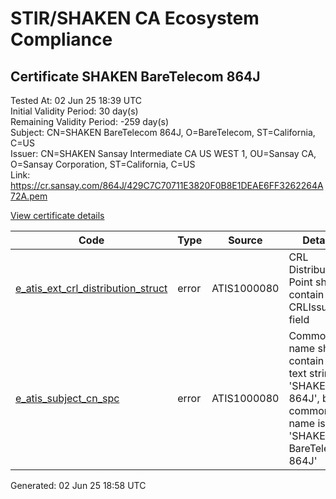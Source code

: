 # STIR/SHAKEN CA Ecosystem Compliance

## Certificate SHAKEN BareTelecom 864J

Tested At: 02 Jun 25 18:39 UTC\
Initial Validity Period: 30 day(s)\
Remaining Validity Period: -259 day(s)\
Subject: CN=SHAKEN BareTelecom 864J, O=BareTelecom, ST=California, C=US\
Issuer: CN=SHAKEN Sansay Intermediate CA US WEST 1, OU=Sansay CA, O=Sansay Corporation, ST=California, C=US\
Link: https://cr.sansay.com/864J/429C7C70711E3820F0B8E1DEAE6FF3262264A72A.pem

[View certificate details](https://x509.io/?cert=MIICvzCCAmSgAwIBAgIUQpx8cHEeOCDwuOHerm%2FzJiJkpyowCgYIKoZIzj0EAwIwgYUxCzAJBgNVBAYTAlVTMRMwEQYDVQQIDApDYWxpZm9ybmlhMRswGQYDVQQKDBJTYW5zYXkgQ29ycG9yYXRpb24xEjAQBgNVBAsMCVNhbnNheSBDQTEwMC4GA1UEAwwnU0hBS0VOIFNhbnNheSBJbnRlcm1lZGlhdGUgQ0EgVVMgV0VTVCAxMB4XDTI0MDgxNzA0MjQ1MFoXDTI0MDkxNjA0MjQ1MFowWjELMAkGA1UEBhMCVVMxEzARBgNVBAgMCkNhbGlmb3JuaWExFDASBgNVBAoMC0JhcmVUZWxlY29tMSAwHgYDVQQDDBdTSEFLRU4gQmFyZVRlbGVjb20gODY0SjBZMBMGByqGSM49AgEGCCqGSM49AwEHA0IABDDS7l0vaaxRo5PuD%2BPqVhVve6XeHWGMrTrmV563iRvazHazHmoMABAUKMD0FgTQtsh5TKpUQdvJvnJwByVoCaGjgdswgdgwFgYIKwYBBQUHARoECjAIoAYWBDg2NEowFwYDVR0gBBAwDjAMBgpghkgBhv8JAQEEMB0GA1UdDgQWBBRIdUFl6KvT9XyIaPknmcYnWIKCbzAfBgNVHSMEGDAWgBSs05P1Q0PMCr5FWBcTfZJ83MMBRjBHBgNVHR8EQDA%2BMDygOqA4hjZodHRwczovL2F1dGhlbnRpY2F0ZS1hcGkuaWNvbmVjdGl2LmNvbS9kb3dubG9hZC92MS9jcmwwDAYDVR0TAQH%2FBAIwADAOBgNVHQ8BAf8EBAMCB4AwCgYIKoZIzj0EAwIDSQAwRgIhAJVySgaAtDNGQxrat3nW2PCny%2Bz8X0piGHi4XNDXbTaoAiEAl8uhVk%2Fh9oOsJSk46HClFp%2BiSAW9McYe%2BWPLlMq6gFY%3D)

| Code | Type | Source | Details |
|------|------|--------|---------|
| [e_atis_ext_crl_distribution_struct](../../ISSUES/e_atis_ext_crl_distribution_struct/README.md) | error | ATIS1000080 | CRL Distribution Point shall contain a CRLIssuer field |
| [e_atis_subject_cn_spc](../../ISSUES/e_atis_subject_cn_spc/README.md) | error | ATIS1000080 | Common name shall contain the text string 'SHAKEN 864J', but common name is 'SHAKEN BareTelecom 864J' |


Generated: 02 Jun 25 18:58 UTC